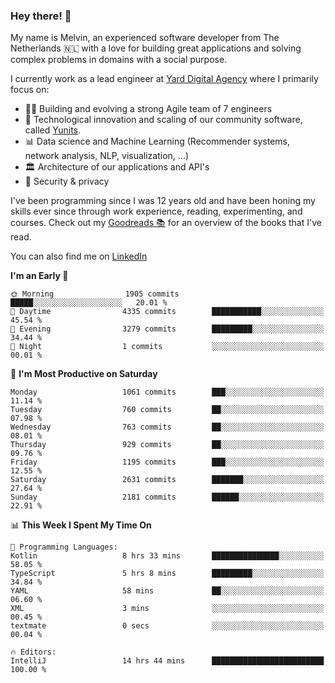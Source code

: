 ### Hey there! 👋

My name is Melvin, an experienced software developer from The Netherlands 🇳🇱 with a love for building great applications and solving complex problems in domains with a social purpose. 

I currently work as a lead engineer at [Yard Digital Agency](https://github.com/yardinternet) where I primarily focus on:

* 👏🏼 Building and evolving a strong Agile team of 7 engineers
* 🚀 Technological innovation and scaling of our community software, called [Yunits](https://www.yunits.com/).
* 📊 Data science and Machine Learning (Recommender systems, network analysis, NLP, visualization, ...)
* 🏛 Architecture of our applications and API's
* 🔐 Security & privacy

I've been programming since I was 12 years old and have been honing my skills ever since through work experience, reading, experimenting, and courses.
Check out my [Goodreads 📚](https://goodreads.com/melvinkoopmans) for an overview of the books that I've read. 

You can also find me on [LinkedIn](https://www.linkedin.com/in/melvinkoopmans)

<!--START_SECTION:waka-->
**I'm an Early 🐤** 

```text
🌞 Morning                1905 commits        █████░░░░░░░░░░░░░░░░░░░░   20.01 % 
🌆 Daytime                4335 commits        ███████████░░░░░░░░░░░░░░   45.54 % 
🌃 Evening                3279 commits        █████████░░░░░░░░░░░░░░░░   34.44 % 
🌙 Night                  1 commits           ░░░░░░░░░░░░░░░░░░░░░░░░░   00.01 % 
```
📅 **I'm Most Productive on Saturday** 

```text
Monday                   1061 commits        ███░░░░░░░░░░░░░░░░░░░░░░   11.14 % 
Tuesday                  760 commits         ██░░░░░░░░░░░░░░░░░░░░░░░   07.98 % 
Wednesday                763 commits         ██░░░░░░░░░░░░░░░░░░░░░░░   08.01 % 
Thursday                 929 commits         ██░░░░░░░░░░░░░░░░░░░░░░░   09.76 % 
Friday                   1195 commits        ███░░░░░░░░░░░░░░░░░░░░░░   12.55 % 
Saturday                 2631 commits        ███████░░░░░░░░░░░░░░░░░░   27.64 % 
Sunday                   2181 commits        ██████░░░░░░░░░░░░░░░░░░░   22.91 % 
```


📊 **This Week I Spent My Time On** 

```text
💬 Programming Languages: 
Kotlin                   8 hrs 33 mins       ███████████████░░░░░░░░░░   58.05 % 
TypeScript               5 hrs 8 mins        █████████░░░░░░░░░░░░░░░░   34.84 % 
YAML                     58 mins             ██░░░░░░░░░░░░░░░░░░░░░░░   06.60 % 
XML                      3 mins              ░░░░░░░░░░░░░░░░░░░░░░░░░   00.45 % 
textmate                 0 secs              ░░░░░░░░░░░░░░░░░░░░░░░░░   00.04 % 

🔥 Editors: 
IntelliJ                 14 hrs 44 mins      █████████████████████████   100.00 % 
```


<!--END_SECTION:waka-->
